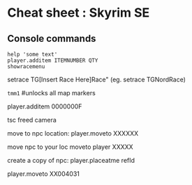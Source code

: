 # Cheat sheet : Skyrim SE

## Console commands

    help 'some text'
    player.additem ITEMNUMBER QTY
    showracemenu

setrace TG[Insert Race Here]Race" 
(eg. setrace TGNordRace)

`tmm1` #unlocks all map markers

player.additem 0000000F

tsc
freed camera

move to npc location:
player.moveto XXXXXX

move npc to your loc
moveto player XXXXX

create a copy of npc:
player.placeatme refId

player.moveto XX004031
